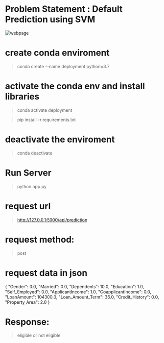 # Problem Statement : Default Prediction using SVM


![webpage](/static/webpage.png?raw=True "Title") 

# create conda enviroment
> conda create --name deployment python=3.7

# activate the conda env and install libraries 
> conda activate deployment

> pip install -r requirements.txt 

# deactivate the enviroment
> conda deactivate 

# Run Server
> python app.py

# request url 
> http://127.0.0.1:5000/api/prediction

# request method: 
> post 


# request data in json 

{
    "Gender": 0.0,
    "Married": 0.0,
    "Dependents": 10.0,
    "Education": 1.0,
    "Self_Employed": 0.0,
    "ApplicantIncome": 1.0,
    "CoapplicantIncome": 0.0,
    "LoanAmount": 104300.0,
    "Loan_Amount_Term": 36.0,
    "Credit_History": 0.0,
    "Property_Area": 2.0
}

# Response:

> eligible or not eligible
